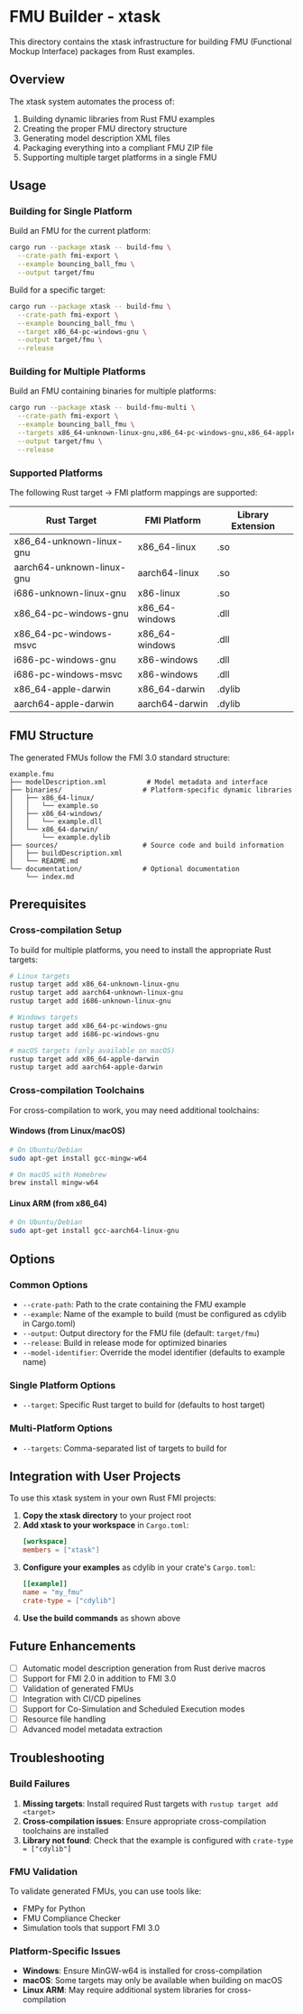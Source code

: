 # FMU Builder - xtask

This directory contains the xtask infrastructure for building FMU (Functional Mockup Interface) packages from Rust examples.

## Overview

The xtask system automates the process of:
1. Building dynamic libraries from Rust FMU examples
2. Creating the proper FMU directory structure
3. Generating model description XML files
4. Packaging everything into a compliant FMU ZIP file
5. Supporting multiple target platforms in a single FMU

## Usage

### Building for Single Platform

Build an FMU for the current platform:

```bash
cargo run --package xtask -- build-fmu \
  --crate-path fmi-export \
  --example bouncing_ball_fmu \
  --output target/fmu
```

Build for a specific target:

```bash
cargo run --package xtask -- build-fmu \
  --crate-path fmi-export \
  --example bouncing_ball_fmu \
  --target x86_64-pc-windows-gnu \
  --output target/fmu \
  --release
```

### Building for Multiple Platforms

Build an FMU containing binaries for multiple platforms:

```bash
cargo run --package xtask -- build-fmu-multi \
  --crate-path fmi-export \
  --example bouncing_ball_fmu \
  --targets x86_64-unknown-linux-gnu,x86_64-pc-windows-gnu,x86_64-apple-darwin \
  --output target/fmu \
  --release
```

### Supported Platforms

The following Rust target -> FMI platform mappings are supported:

| Rust Target                  | FMI Platform     | Library Extension |
|-----------------------------|------------------|-------------------|
| x86_64-unknown-linux-gnu    | x86_64-linux     | .so               |
| aarch64-unknown-linux-gnu   | aarch64-linux    | .so               |
| i686-unknown-linux-gnu      | x86-linux        | .so               |
| x86_64-pc-windows-gnu       | x86_64-windows   | .dll              |
| x86_64-pc-windows-msvc      | x86_64-windows   | .dll              |
| i686-pc-windows-gnu         | x86-windows      | .dll              |
| i686-pc-windows-msvc        | x86-windows      | .dll              |
| x86_64-apple-darwin         | x86_64-darwin    | .dylib            |
| aarch64-apple-darwin        | aarch64-darwin   | .dylib            |

## FMU Structure

The generated FMUs follow the FMI 3.0 standard structure:

```
example.fmu
├── modelDescription.xml          # Model metadata and interface
├── binaries/                    # Platform-specific dynamic libraries
│   ├── x86_64-linux/
│   │   └── example.so
│   ├── x86_64-windows/
│   │   └── example.dll
│   └── x86_64-darwin/
│       └── example.dylib
├── sources/                     # Source code and build information
│   ├── buildDescription.xml
│   └── README.md
└── documentation/               # Optional documentation
    └── index.md
```

## Prerequisites

### Cross-compilation Setup

To build for multiple platforms, you need to install the appropriate Rust targets:

```bash
# Linux targets
rustup target add x86_64-unknown-linux-gnu
rustup target add aarch64-unknown-linux-gnu
rustup target add i686-unknown-linux-gnu

# Windows targets
rustup target add x86_64-pc-windows-gnu
rustup target add i686-pc-windows-gnu

# macOS targets (only available on macOS)
rustup target add x86_64-apple-darwin
rustup target add aarch64-apple-darwin
```

### Cross-compilation Toolchains

For cross-compilation to work, you may need additional toolchains:

#### Windows (from Linux/macOS)
```bash
# On Ubuntu/Debian
sudo apt-get install gcc-mingw-w64

# On macOS with Homebrew
brew install mingw-w64
```

#### Linux ARM (from x86_64)
```bash
# On Ubuntu/Debian
sudo apt-get install gcc-aarch64-linux-gnu
```

## Options

### Common Options

- `--crate-path`: Path to the crate containing the FMU example
- `--example`: Name of the example to build (must be configured as cdylib in Cargo.toml)
- `--output`: Output directory for the FMU file (default: `target/fmu`)
- `--release`: Build in release mode for optimized binaries
- `--model-identifier`: Override the model identifier (defaults to example name)

### Single Platform Options

- `--target`: Specific Rust target to build for (defaults to host target)

### Multi-Platform Options

- `--targets`: Comma-separated list of targets to build for

## Integration with User Projects

To use this xtask system in your own Rust FMI projects:

1. **Copy the xtask directory** to your project root
2. **Add xtask to your workspace** in `Cargo.toml`:
   ```toml
   [workspace]
   members = ["xtask"]
   ```
3. **Configure your examples** as cdylib in your crate's `Cargo.toml`:
   ```toml
   [[example]]
   name = "my_fmu"
   crate-type = ["cdylib"]
   ```
4. **Use the build commands** as shown above

## Future Enhancements

- [ ] Automatic model description generation from Rust derive macros
- [ ] Support for FMI 2.0 in addition to FMI 3.0
- [ ] Validation of generated FMUs
- [ ] Integration with CI/CD pipelines
- [ ] Support for Co-Simulation and Scheduled Execution modes
- [ ] Resource file handling
- [ ] Advanced model metadata extraction

## Troubleshooting

### Build Failures

1. **Missing targets**: Install required Rust targets with `rustup target add <target>`
2. **Cross-compilation issues**: Ensure appropriate cross-compilation toolchains are installed
3. **Library not found**: Check that the example is configured with `crate-type = ["cdylib"]`

### FMU Validation

To validate generated FMUs, you can use tools like:
- FMPy for Python
- FMU Compliance Checker
- Simulation tools that support FMI 3.0

### Platform-Specific Issues

- **Windows**: Ensure MinGW-w64 is installed for cross-compilation
- **macOS**: Some targets may only be available when building on macOS
- **Linux ARM**: May require additional system libraries for cross-compilation
